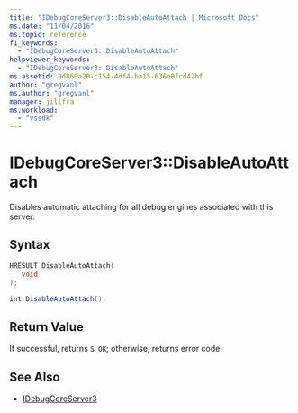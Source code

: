 ```yaml
---
title: "IDebugCoreServer3::DisableAutoAttach | Microsoft Docs"
ms.date: "11/04/2016"
ms.topic: reference
f1_keywords:
  - "IDebugCoreServer3::DisableAutoAttach"
helpviewer_keywords:
  - "IDebugCoreServer3::DisableAutoAttach"
ms.assetid: 9d860a20-c154-4df4-ba15-636e0fcd42bf
author: "gregvanl"
ms.author: "gregvanl"
manager: jillfra
ms.workload:
  - "vssdk"
---
```

# IDebugCoreServer3::DisableAutoAttach
Disables automatic attaching for all debug engines associated with this server.

## Syntax

```cpp
HRESULT DisableAutoAttach(
   void
);
```

```csharp
int DisableAutoAttach();
```

## Return Value
 If successful, returns `S_OK`; otherwise, returns error code.

## See Also
- [IDebugCoreServer3](../../../extensibility/debugger/reference/idebugcoreserver3.md)
